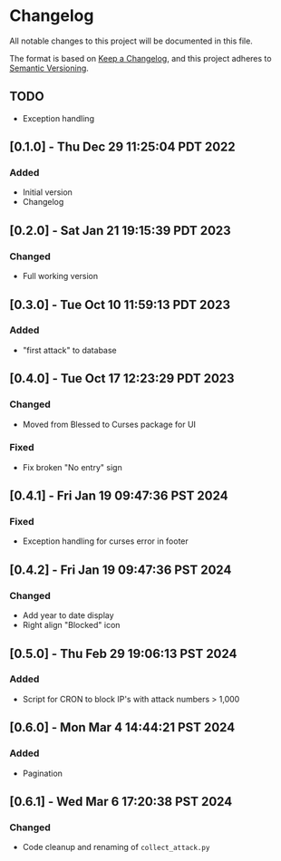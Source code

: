 <!-- markdownlint-disable MD024 -->
# Changelog

All notable changes to this project will be documented in this file.

The format is based on [Keep a Changelog](https://keepachangelog.com/en/1.0.0/),
and this project adheres to [Semantic Versioning](https://semver.org/spec/v2.0.0.html).

## TODO

- Exception handling

## [0.1.0] - Thu Dec 29 11:25:04 PDT 2022

### Added

- Initial version
- Changelog

## [0.2.0] - Sat Jan 21 19:15:39 PDT 2023

### Changed

- Full working version

## [0.3.0] - Tue Oct 10 11:59:13 PDT 2023

### Added

- "first attack" to database

## [0.4.0] - Tue Oct 17 12:23:29 PDT 2023

### Changed

- Moved from Blessed to Curses package for UI

### Fixed

- Fix broken "No entry" sign

## [0.4.1] - Fri Jan 19 09:47:36 PST 2024

### Fixed

- Exception handling for curses error in footer

## [0.4.2] - Fri Jan 19 09:47:36 PST 2024

### Changed

- Add year to date display
- Right align "Blocked" icon

## [0.5.0] - Thu Feb 29 19:06:13 PST 2024

### Added

- Script for CRON to block IP's with attack numbers > 1,000


## [0.6.0] - Mon Mar  4 14:44:21 PST 2024

### Added

- Pagination


## [0.6.1] - Wed Mar  6 17:20:38 PST 2024

### Changed

- Code cleanup and renaming of `collect_attack.py`
